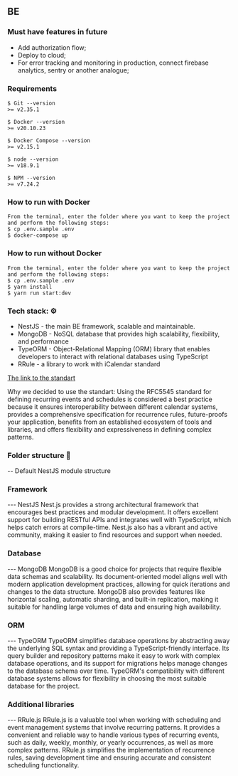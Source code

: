 ## BE

### Must have features in future
- Add authorization flow;
- Deploy to cloud;
- For error tracking and monitoring in production, connect firebase analytics, sentry or another analogue;

### Requirements

```
$ Git --version
>= v2.35.1

$ Docker --version
>= v20.10.23

$ Docker Compose --version
>= v2.15.1

$ node --version
>= v18.9.1

$ NPM --version
>= v7.24.2

```
### How to run with Docker
```
From the terminal, enter the folder where you want to keep the project and perform the following steps:
$ cp .env.sample .env
$ docker-compose up
```

### How to run without Docker
```
From the terminal, enter the folder where you want to keep the project and perform the following steps:
$ cp .env.sample .env
$ yarn install
$ yarn run start:dev
```

### Tech stack: ⚙️
- NestJS - the main BE framework, scalable and maintainable.
- MongoDB - NoSQL database that provides high scalability, flexibility, and performance
- TypeORM - Object-Relational Mapping (ORM) library that enables developers to interact with relational databases using TypeScript
- RRule - a library to work with iCalendar standard

[The link to the standart](https://datatracker.ietf.org/doc/html/rfc5545)

Why we decided to use the standart:
Using the RFC5545 standard for defining recurring events and schedules is considered a best practice because it ensures interoperability between different calendar systems, provides a comprehensive specification for recurrence rules, future-proofs your application, benefits from an established ecosystem of tools and libraries, and offers flexibility and expressiveness in defining complex patterns.

### Folder structure 📁
-- Default NestJS module structure

### Framework
--- NestJS
Nest.js provides a strong architectural framework that encourages best practices and modular development. It offers excellent support for building RESTful APIs and integrates well with TypeScript, which helps catch errors at compile-time. Nest.js also has a vibrant and active community, making it easier to find resources and support when needed.

### Database
--- MongoDB
MongoDB is a good choice for projects that require flexible data schemas and scalability. Its document-oriented model aligns well with modern application development practices, allowing for quick iterations and changes to the data structure. MongoDB also provides features like horizontal scaling, automatic sharding, and built-in replication, making it suitable for handling large volumes of data and ensuring high availability.

### ORM
--- TypeORM
TypeORM simplifies database operations by abstracting away the underlying SQL syntax and providing a TypeScript-friendly interface. Its query builder and repository patterns make it easy to work with complex database operations, and its support for migrations helps manage changes to the database schema over time. TypeORM's compatibility with different database systems allows for flexibility in choosing the most suitable database for the project.

### Additional libraries
--- RRule.js
RRule.js is a valuable tool when working with scheduling and event management systems that involve recurring patterns. It provides a convenient and reliable way to handle various types of recurring events, such as daily, weekly, monthly, or yearly occurrences, as well as more complex patterns. RRule.js simplifies the implementation of recurrence rules, saving development time and ensuring accurate and consistent scheduling functionality.
